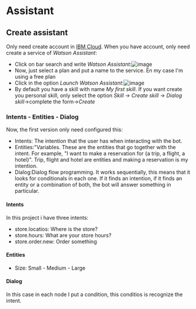 # Assistant
## Create assistant

Only need create account in [IBM Cloud](https://cloud.ibm.com/). When you have account, only need create a service of *Watson Assistant*:
- Click on bar search and write *Watson Assistant*:![image](https://user-images.githubusercontent.com/48229215/131759109-a8d5dd30-f788-4868-9ac3-f82f7fc718d2.png)
- Now, just select a plan and put a name to the service. En my case I'm using a free plan
- Click in the option *Launch Watson Assistant*:![image](https://user-images.githubusercontent.com/48229215/131759398-88409beb-f189-4013-9895-61906551c54d.png)
- By default you have a skill with name *My first skill*. If you want create you personal skill, only select the option *Skill* -> *Create skill* -> *Dialog skill*->complete the form->*Create*
### Intents - Entities - Dialog
Now, the first version only need configured this:
- Intents: The intention that the user has when interacting with the bot.
- Entities:"Variables. These are the entities that go together with the intent. For example, "I want to make a reservation for {a trip, a flight, a hotel}". Trip, flight and hotel are entities and making a reservation is my intention.
- Dialog:Dialog flow programming. It works sequentially, this means that it looks for conditionals in each one. If it finds an intention, if it finds an entity or a combination of both, the bot will answer something in particular.
#### Intents
In this project i have three intents:
- store.locatios: Where is the store?
- store.hours: What are your store hours?
- store.order.new: Order something

#### Entities
- Size: Small - Medium - Large

#### Dialog
In this case in each node I put a condition, this conditios is recognize the intent.
